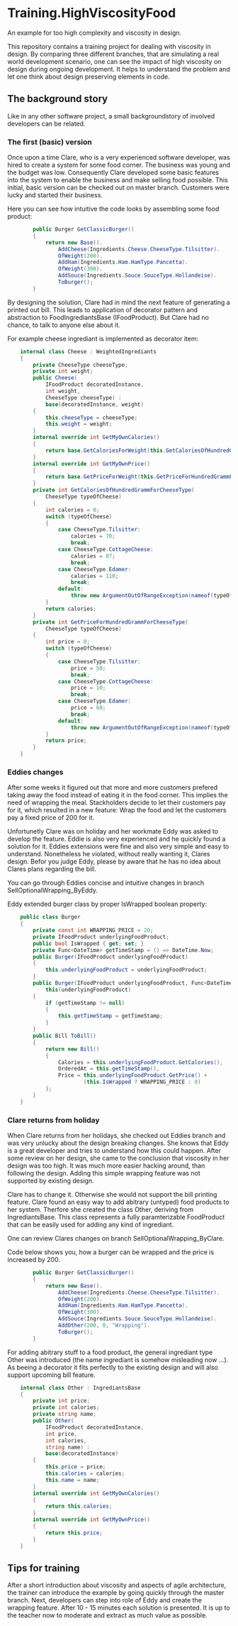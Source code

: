 # Training.HighViscosityFood
An example for too high complexity and viscosity in design.

This repository contains a training project for dealing with viscosity in design. By comparing three different branches, that are simulating a real world development scenario, one can see the impact of high viscosity on design during ongoing development. It helps to understand the problem and let one think about design preserving elements in code.

## The background story

Like in any other software project, a small backgroundstory of involved developers can be related. 

### The first (basic) version

Once upon a time Clare, who is a very experienced software developer, was hired to create a system for some food corner. The business was young and the budget was low. Consequently Clare developed some basic features into the system to enable the business and make selling food possible. This initial, basic version can be checked out on master branch. Customers were lucky and started their business.

Here you can see how intuitive the code looks by assembling some food product:

```C#
        public Burger GetClassicBurger()
        {
            return new Base().
                AddCheese(Ingredients.Cheese.CheeseType.Tilsitter).
                OfWeight(200).
                AddHam(Ingredients.Ham.HamType.Pancetta).
                OfWeight(300).
                AddSouce(Ingredients.Souce.SouceType.Hollandeise).
                ToBurger();
        }
```

By designing the solution, Clare had in mind the next feature of generating a printed out bill. This leads to application of decorator pattern and abstraction to FoodIngrediantsBase (IFoodProduct). But Clare had no chance, to talk to anyone else about it.

For example cheese ingrediant is implemented as decorator item:

```C#
    internal class Cheese : WeightedIngrediants
    {
        private CheeseType cheeseType;
        private int weight;
        public Cheese(
            IFoodProduct decoratedInstance,
            int weight,
            CheeseType cheeseType) : 
            base(decoratedInstance, weight)
        {
            this.cheeseType = cheeseType;
            this.weight = weight;
        }
        internal override int GetMyOwnCalories()
        {
            return base.GetCaloriesForWeight(this.GetCaloriesOfHundredGrammForCheeseType(this.cheeseType));
        }
        internal override int GetMyOwnPrice()
        {
            return base.GetPriceForWeight(this.GetPriceForHundredGrammForCheeseType(this.cheeseType));
        }
        private int GetCaloriesOfHundredGrammForCheeseType(
            CheeseType typeOfCheese)
        {
            int calories = 0;
            switch (typeOfCheese)
            {
                case CheeseType.Tilsitter:
                    calories = 70;
                    break;
                case CheeseType.CottageCheese:
                    calories = 87;
                    break;
                case CheeseType.Edamer:
                    calories = 110;
                    break;
                default:
                    throw new ArgumentOutOfRangeException(nameof(typeOfCheese));
            }
            return calories;
        }
        private int GetPriceForHundredGrammForCheeseType(
            CheeseType typeOfCheese)
        {
            int price = 0;
            switch (typeOfCheese)
            {
                case CheeseType.Tilsitter:
                    price = 50;
                    break;
                case CheeseType.CottageCheese:
                    price = 10;
                    break;
                case CheeseType.Edamer:
                    price = 60;
                    break;
                default:
                    throw new ArgumentOutOfRangeException(nameof(typeOfCheese));
            }
            return price;
        }
    }
```

### Eddies changes 

After some weeks it figured out that more and more customers prefered taking away the food instead of eating it in the food corner. This implies the need of wrapping the meal. Stackholders decide to let their customers pay for it, which resulted in a new feature:
Wrap the food and let the customers pay a fixed price of 200 for it.

Unfortunetly Clare was on holiday and her workmate Eddy was asked to develop the feature. Eddie is also very experienced and he quickly found a solution for it. Eddies extensions were fine and also very simple and easy to understand. Nonetheless he violated, without really wanting it, Clares design. Befor you judge Eddy, please by aware that he has no idea about Clares plans regarding the bill.

You can go through Eddies concise and intuitive changes in branch SellOptionalWrapping_ByEddy.

Eddy extended burger class by proper IsWrapped boolean property:

```C#
    public class Burger 
    {
        private const int WRAPPING_PRICE = 20;
        private IFoodProduct underlyingFoodProduct;
        public bool IsWrapped { get; set; }
        private Func<DateTime> getTimeStamp = () => DateTime.Now;
        public Burger(IFoodProduct underlyingFoodProduct)
        {
            this.underlyingFoodProduct = underlyingFoodProduct;
        }
        public Burger(IFoodProduct underlyingFoodProduct, Func<DateTime> getTimeStamp = null) :
            this(underlyingFoodProduct)
        {
            if (getTimeStamp != null)
            {
                this.getTimeStamp = getTimeStamp;
            }
        }
        public Bill ToBill()
        {
            return new Bill()
            {
                Calories = this.underlyingFoodProduct.GetCalories(),
                OrderedAt = this.getTimeStamp(),
                Price = this.underlyingFoodProduct.GetPrice() + 
                        (this.IsWrapped ? WRAPPING_PRICE : 0)
            };
        }
    }
```

### Clare returns from holiday

When Clare returns from her holidays, she checked out Eddies branch and was very unlucky about the design breaking changes. She knows that Eddy is a great developer and tries to understand how this could happen. After some review on her design, she came to the conclusion that viscosity in her design was too high. It was much more easier hacking around, than following the design. Adding this simple wrapping feature was not supported by existing design. 

Clare has to change it. Otherwise she would not support the bill printing feature. Clare found an easy way to add abitrary (untyped) food products to her system. Therfore she created the class Other, deriving from IngrediantsBase. This class represents a fully paramterizable FoodProduct that can be easily used for adding any kind of ingrediant.

One can review Clares changes on branch SellOptionalWrapping_ByClare.

Code below shows you, how a burger can be wrapped and the price is increased by 200.

```C#
        public Burger GetClassicBurger()
        {
            return new Base().
                AddCheese(Ingredients.Cheese.CheeseType.Tilsitter).
                OfWeight(200).
                AddHam(Ingredients.Ham.HamType.Pancetta).
                OfWeight(300).
                AddSouce(Ingredients.Souce.SouceType.Hollandeise).
                AddOther(200, 0, "Wrapping").
                ToBurger();
        }
```
For adding abitrary stuff to a food product, the general ingrediant type Other was introduced (the name ingrediant is somehow misleading now ...). As beeing a decorator it fits perfectly to the existing design and will also support upcoming bill feature.

```C#
    internal class Other : IngrediantsBase
    {
        private int price;
        private int calories;
        private string name;
        public Other(
            IFoodProduct decoratedInstance,
            int price,
            int calories,
            string name) :
            base(decoratedInstance)
        {
            this.price = price;
            this.calories = calories;
            this.name = name;
        }
        internal override int GetMyOwnCalories()
        {
            return this.calories;
        }
        internal override int GetMyOwnPrice()
        {
            return this.price;
        }
    }
```

## Tips for training

After a short introduction about viscosity and aspects of agile architecture, the trainer can introduce the example by going quickly through the master branch. Next, developers can step into role of Eddy and create the wrapping feature. After 10 - 15 minutes each solution is presented. It is up to the teacher now to moderate and extract as much value as possible.






